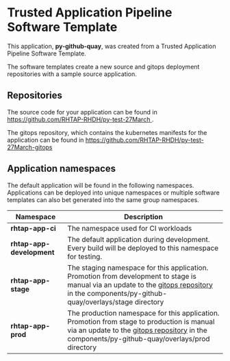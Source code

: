 # Trusted Application Pipeline Software Template

This application, **py-github-quay**, was created from a Trusted Application Pipeline Software Template.

The software templates create a new source and gitops deployment repositories with a sample source application. 

## Repositories

The source code for your application can be found in [https://github.com/RHTAP-RHDH/py-test-27March ](https://github.com/RHTAP-RHDH/py-test-27March ).
 
The gitops repository, which contains the kubernetes manifests for the application can be found in 
[https://github.com/RHTAP-RHDH/py-test-27March-gitops ](https://github.com/RHTAP-RHDH/py-test-27March-gitops ) 

## Application namespaces 

The default application will be found in the following namespaces. Applications can be deployed into unique namespaces or multiple software templates can also bet generated into the same group namespaces.  

|  Namespace   |  Description   |  
| -------- | -------- |
| **rhtap-app-ci** | The namespace used for CI workloads |
| **rhtap-app-development** | The default application during development. Every build will be deployed to this namespace for testing. |
| **rhtap-app-stage** | The staging namespace for this application. Promotion from development to stage is manual via an update to the [gitops repository](https://github.com/RHTAP-RHDH/py-test-27March-gitops ) in the components/py-github-quay/overlays/stage directory |
| **rhtap-app-prod** | The production namespace for this application. Promotion from stage to production is manual via an update to the [gitops repository](https://github.com/RHTAP-RHDH/py-test-27March-gitops ) in the components/py-github-quay/overlays/prod directory |